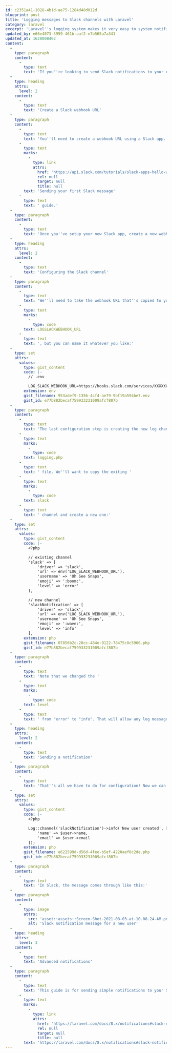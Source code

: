 ```yaml
---
id: c2351a41-1028-4b1d-ae75-1284d48d012d
blueprint: post
title: 'Logging messages to Slack channels with Laravel'
category: laravel
excerpt: 'Laravel''s logging system makes it very easy to system notifications to your company''s Slack channel.'
updated_by: e66e4073-3959-461b-aaf2-e7b565a7a341
updated_at: 1628008402
content:
  -
    type: paragraph
    content:
      -
        type: text
        text: 'If you''re looking to send Slack notifications to your company''s Slack channel when system events happen such as new user created, payment received, etc, then this guide is for you. We''ll be using Laravel''s built-in logging channels to "log" messages to our Slack channel. The idea is so simple, it took me many years to finally realize how easy it can be.'
  -
    type: heading
    attrs:
      level: 2
    content:
      -
        type: text
        text: 'Create a Slack webhook URL'
  -
    type: paragraph
    content:
      -
        type: text
        text: 'You''ll need to create a webhook URL using a Slack app. You can follow Slack''s '
      -
        type: text
        marks:
          -
            type: link
            attrs:
              href: 'https://api.slack.com/tutorials/slack-apps-hello-world'
              rel: null
              target: null
              title: null
        text: 'Sending your first Slack message'
      -
        type: text
        text: ' guide.'
  -
    type: paragraph
    content:
      -
        type: text
        text: 'Once you''ve setup your new Slack app, create a new webhook URL and copy it your clipboard.'
  -
    type: heading
    attrs:
      level: 2
    content:
      -
        type: text
        text: 'Configuring the Slack channel'
  -
    type: paragraph
    content:
      -
        type: text
        text: 'We''ll need to take the webhook URL that''s copied to your clipboard and add it as a new environment variable. I like to call the environment variable '
      -
        type: text
        marks:
          -
            type: code
        text: LOGSLACKWEBHOOK_URL
      -
        type: text
        text: ', but you can name it whatever you like:'
  -
    type: set
    attrs:
      values:
        type: gist_content
        code: |-
          // .env

          LOG_SLACK_WEBHOOK_URL=https://hooks.slack.com/services/XXXXXX
        extension: env
        gist_filename: 953adef9-1356-4cf4-ae79-9bf19a594be7.env
        gist_id: e77b882becaf759933231009afcf807b
  -
    type: paragraph
    content:
      -
        type: text
        text: 'The last configuration step is creating the new log channel. Open up the '
      -
        type: text
        marks:
          -
            type: code
        text: logging.php
      -
        type: text
        text: ' file. We''ll want to copy the exiting '
      -
        type: text
        marks:
          -
            type: code
        text: slack
      -
        type: text
        text: ' channel and create a new one:'
  -
    type: set
    attrs:
      values:
        type: gist_content
        code: |-
          <?php

          // existing channel
          'slack' => [
              'driver' => 'slack',
              'url' => env('LOG_SLACK_WEBHOOK_URL'),
              'username' => 'Oh See Snaps',
              'emoji' => ':boom:',
              'level' => 'error'
          ],

          // new channel
          'slackNotification' => [
              'driver' => 'slack',
              'url' => env('LOG_SLACK_WEBHOOK_URL'),
              'username' => 'Oh See Snaps',
              'emoji' => ':wave:',
              'level' => 'info'
          ],
        extension: php
        gist_filename: 07856b2c-20cc-484e-9122-78475c0c5966.php
        gist_id: e77b882becaf759933231009afcf807b
  -
    type: paragraph
    content:
      -
        type: text
        text: 'Note that we changed the '
      -
        type: text
        marks:
          -
            type: code
        text: level
      -
        type: text
        text: ' from "error" to "info". That will allow any log message with an INFO level or above to be sent to the Slack channel.'
  -
    type: heading
    attrs:
      level: 2
    content:
      -
        type: text
        text: 'Sending a notification'
  -
    type: paragraph
    content:
      -
        type: text
        text: 'That''s all we have to do for configuration! Now we can start sending system notifications to our Slack channel. Here''s an example where I am sending a notification whenever a new user is created:'
  -
    type: set
    attrs:
      values:
        type: gist_content
        code: |-
          <?php

          Log::channel('slackNotification')->info('New user created', [
              'name' => $user->name,
              'email' => $user->email
          ]);
        extension: php
        gist_filename: e622599d-d56d-4fee-b5ef-4220aef8c2de.php
        gist_id: e77b882becaf759933231009afcf807b
  -
    type: paragraph
    content:
      -
        type: text
        text: 'In Slack, the message comes through like this:'
  -
    type: paragraph
    content:
      -
        type: image
        attrs:
          src: 'asset::assets::Screen-Shot-2021-08-03-at-10.08.24-AM.png'
          alt: 'Slack notification message for a new user'
  -
    type: heading
    attrs:
      level: 3
    content:
      -
        type: text
        text: 'Advanced notifications'
  -
    type: paragraph
    content:
      -
        type: text
        text: 'This guide is for sending simple notifications to your Slack channel. If you need more control or customization options, be sure to check out Laravel''s documentation on Slack Notification channels: '
      -
        type: text
        marks:
          -
            type: link
            attrs:
              href: 'https://laravel.com/docs/8.x/notifications#slack-notifications'
              rel: null
              target: null
              title: null
        text: 'https://laravel.com/docs/8.x/notifications#slack-notifications'
---
```

